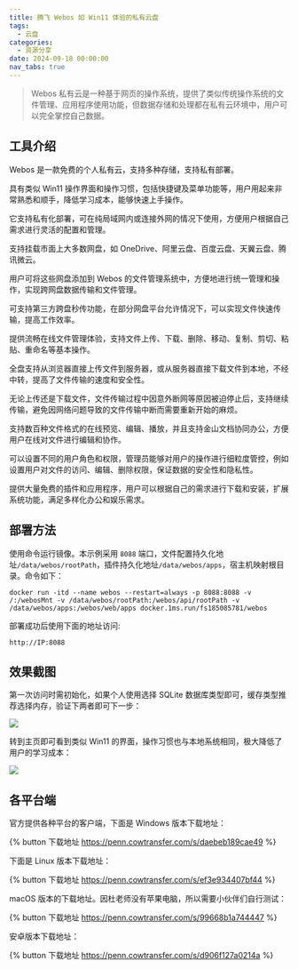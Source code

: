 ```yaml
---
title: 腾飞 Webos 如 Win11 体验的私有云盘
tags:
  - 云盘
categories:
  - 资源分享
date: 2024-09-18 00:00:00
nav_tabs: true
---
```


> Webos 私有云是一种基于网页的操作系统，提供了类似传统操作系统的文件管理、应用程序使用功能，但数据存储和处理都在私有云环境中，用户可以完全掌控自己数据。

<!-- more -->

## 工具介绍

Webos 是一款免费的个人私有云，支持多种存储，支持私有部署。

具有类似 Win11 操作界面和操作习惯，包括快捷键及菜单功能等，用户用起来非常熟悉和顺手，降低学习成本，能够快速上手操作。

它支持私有化部署，可在纯局域网内或连接外网的情况下使用，方便用户根据自己需求进行灵活的配置和管理。

支持挂载市面上大多数网盘，如 OneDrive、阿里云盘、百度云盘、天翼云盘、腾讯微云。

用户可将这些网盘添加到 Webos 的文件管理系统中，方便地进行统一管理和操作，实现跨网盘数据传输和文件管理。

可支持第三方跨盘秒传功能，在部分网盘平台允许情况下，可以实现文件快速传输，提高工作效率。

提供流畅在线文件管理体验，支持文件上传、下载、删除、移动、复制、剪切、粘贴、重命名等基本操作。

全盘支持从浏览器直接上传文件到服务器，或从服务器直接下载文件到本地，不经中转，提高了文件传输的速度和安全性。

无论上传还是下载文件，文件传输过程中因意外断网等原因被迫停止后，支持继续传输，避免因网络问题导致的文件传输中断而需要重新开始的麻烦。

支持数百种文件格式的在线预览、编辑、播放，并且支持金山文档协同办公，方便用户在线对文件进行编辑和协作。

可以设置不同的用户角色和权限，管理员能够对用户的操作进行细粒度管控，例如设置用户对文件的访问、编辑、删除权限，保证数据的安全性和隐私性。

提供大量免费的插件和应用程序，用户可以根据自己的需求进行下载和安装，扩展系统功能，满足多样化办公和娱乐需求。

## 部署方法

使用命令运行镜像。本示例采用 `8088` 端口，文件配置持久化地址`/data/webos/rootPath`，插件持久化地址`/data/webos/apps`，宿主机映射根目录。命令如下：

```
docker run -itd --name webos --restart=always -p 8088:8088 -v /:/webosMnt -v /data/webos/rootPath:/webos/api/rootPath -v /data/webos/apps:/webos/web/apps docker.1ms.run/fs185085781/webos
```

部署成功后使用下面的地址访问: 

```
http://IP:8088
```

## 效果截图

第一次访问时需初始化，如果个人使用选择 SQLite 数据库类型即可，缓存类型推荐选择内存，验证下两者即可下一步：

![](https://cdn.dusays.com/2024/09/749-1.jpg)

转到主页即可看到类似 Win11 的界面，操作习惯也与本地系统相同，极大降低了用户的学习成本：

![](https://cdn.dusays.com/2024/09/749-2.jpg)

## 各平台端

官方提供各种平台的客户端，下面是 Windows 版本下载地址：

{% button 下载地址 https://penn.cowtransfer.com/s/daebeb189cae49 %}

下面是 Linux 版本下载地址：

{% button 下载地址 https://penn.cowtransfer.com/s/ef3e934407bf44 %}

macOS 版本的下载地址。因杜老师没有苹果电脑，所以需要小伙伴们自行测试：

{% button 下载地址 https://penn.cowtransfer.com/s/99668b1a744447 %}

安卓版本下载地址：

{% button 下载地址 https://penn.cowtransfer.com/s/d906f127a0214a %}